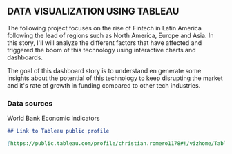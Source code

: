 ## DATA VISUALIZATION USING TABLEAU

The following project focuses on the rise of Fintech in Latin America following the lead of regions such as North America, Europe and Asia. In this story, I'll will analyze the different factors that have affected and triggered the boom of this technology using interactive charts and dashboards.

The goal of this dashboard story is to understand en generate some insights about the potential of this technology to keep disrupting the market and it's rate of growth in funding compared to other tech industries.


### Data sources

World Bank Economic Indicators

```markdown
## Link to Tableau public profile

[https://public.tableau.com/profile/christian.romero1178#!/vizhome/TableauAnalysisFintechLatinAmerica/StoryFintech](Tableau profile)


```


